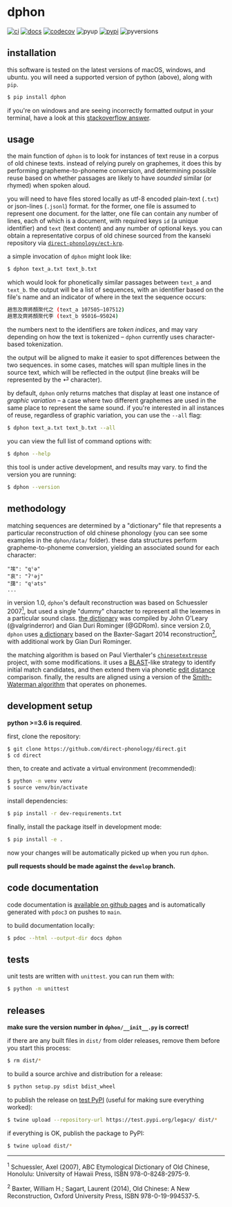 # dphon
[![ci](https://github.com/direct-phonology/dphon/workflows/ci/badge.svg)](https://github.com/direct-phonology/dphon/actions?query=workflow%3Aci)
[![docs](https://github.com/direct-phonology/dphon/workflows/docs/badge.svg)](https://direct-phonology.github.io/direct)
[![codecov](https://codecov.io/gh/direct-phonology/dphon/branch/main/graph/badge.svg?token=uGbgB5UFtk)](https://codecov.io/gh/direct-phonology/direct)
![pyup](https://pyup.io/repos/github/direct-phonology/dphon/shield.svg?t=1568910750251)
[![pypi](https://img.shields.io/pypi/v/dphon.svg?style=flat)](https://pypi.org/project/dphon/)
![pyversions](https://img.shields.io/pypi/pyversions/dphon.svg?style=flat)

## installation

this software is tested on the latest versions of macOS, windows, and ubuntu. you will need a supported version of python (above), along with `pip`.

```sh
$ pip install dphon
```

if you're on windows and are seeing incorrectly formatted output in your terminal, have a look at this [stackoverflow answer](https://stackoverflow.com/questions/49476326/displaying-unicode-in-powershell/49481797#49481797).

## usage

the main function of `dphon` is to look for instances of text reuse in a corpus of old chinese texts. instead of relying purely on graphemes, it does this by performing grapheme-to-phoneme conversion, and determining possible reuse based on whether passages are likely to have _sounded_ similar (or rhymed) when spoken aloud.

you will need to have files stored locally as utf-8 encoded plain-text (`.txt`) or json-lines (`.jsonl`) format. for the former, one file is assumed to represent one document. for the latter, one file can contain any number of lines, each of which is a document, with required keys `id` (a unique identifier) and `text` (text content) and any number of optional keys. you can obtain a representative corpus of old chinese sourced from the kanseki repository via [`direct-phonology/ect-krp`](https://github.com/direct-phonology/ect-krp).

a simple invocation of `dphon` might look like:

```sh
$ dphon text_a.txt text_b.txt
```

which would look for phonetically similar passages between `text_a` and `text_b`. the output will be a list of sequences, with an identifier based on the file's name and an indicator of where in the text the sequence occurs:

```sh
趙怱及齊將顏聚代之 (text_a 107505–107512)
趙蔥及齊將顏聚代李 (text_b 95016–95024)
```

the numbers next to the identifiers are _token indices_, and may vary depending on how the text is tokenized – `dphon` currently uses character-based tokenization.

the output will be aligned to make it easier to spot differences between the two sequences. in some cases, matches will span multiple lines in the source text, which will be reflected in the output (line breaks will be represented by the ⏎ character).

by default, `dphon` only returns matches that display at least one instance of _graphic variation_ – a case where two different graphemes are used in the same place to represent the same sound. if you're interested in all instances of reuse, regardless of graphic variation, you can use the `--all` flag:

```sh
$ dphon text_a.txt text_b.txt --all
```

you can view the full list of command options with:
```sh
$ dphon --help
```

this tool is under active development, and results may vary. to find the version you are running:
```sh
$ dphon --version
```

## methodology

matching sequences are determined by a "dictionary" file that represents a particular reconstruction of old chinese phonology (you can see some examples in the `dphon/data/` folder). these data structures perform grapheme-to-phoneme conversion, yielding an associated sound for each character:

```
"埃": "qˤə"
"哀": "ʔˤəj"
"藹": "qˤats"
...
```

in version 1.0, `dphon`'s default reconstruction was based on Schuessler 2007[<sup>1</sup>](#note1), but used a single "dummy" character to represent all the lexemes in a particular sound class. [the dictionary](dphon/data/sound_table_v1.json) was compiled by John O'Leary (@valgrinderror) and Gian Duri Rominger (@GDRom). since version 2.0, `dphon` uses [a dictionary](dphon/data/sound_table_v2.json) based on the Baxter-Sagart 2014 reconstruction[<sup>2</sup>](#note2), with additional work by Gian Duri Rominger.

the matching algorithm is based on Paul Vierthaler's [`chinesetextreuse`](https://github.com/vierth/chinesetextreuse) project, with some modifications. it uses a [BLAST](https://en.wikipedia.org/wiki/BLAST_(biotechnology))-like strategy to identify initial match candidates, and then extend them via phonetic [edit distance](https://en.wikipedia.org/wiki/Edit_distance) comparison. finally, the results are aligned using a version of the [Smith-Waterman algorithm](https://en.wikipedia.org/wiki/Smith%E2%80%93Waterman_algorithm) that operates on phonemes. 

## development setup

**python >=3.6 is required**. 

first, clone the repository:

```sh
$ git clone https://github.com/direct-phonology/direct.git
$ cd direct
```

then, to create and activate a virtual environment (recommended):

```sh
$ python -m venv venv
$ source venv/bin/activate
```

install dependencies:

```sh
$ pip install -r dev-requirements.txt
```

finally, install the package itself in development mode:

```sh
$ pip install -e .
```

now your changes will be automatically picked up when you run `dphon`.

**pull requests should be made against the `develop` branch.**

## code documentation
code documentation is [available on github pages](https://direct-phonology.github.io/dphon) and is automatically generated with `pdoc3` on pushes to `main`.

to build documentation locally:
```sh
$ pdoc --html --output-dir docs dphon
```

## tests
unit tests are written with `unittest`. you can run them with:

```sh
$ python -m unittest
```


## releases

**make sure the version number in `dphon/__init__.py` is correct!**

if there are any built files in `dist/` from older releases, remove them before
you start this process:

```sh
$ rm dist/*
```

to build a source archive and distribution for a release:

```sh
$ python setup.py sdist bdist_wheel
```

to publish the release on [test PyPI](https://test.pypi.org/) (useful for making sure everything worked):

```sh
$ twine upload --repository-url https://test.pypi.org/legacy/ dist/*
```

if everything is OK, publish the package to PyPI:

```sh
$ twine upload dist/*
```
<hr/>
<sup id="note1">1</sup> Schuessler, Axel (2007), ABC Etymological Dictionary of Old Chinese, Honolulu: University of Hawaii Press, ISBN 978-0-8248-2975-9.

<sup id="note2">2</sup> Baxter, William H.; Sagart, Laurent (2014), Old Chinese: A New Reconstruction, Oxford University Press, ISBN 978-0-19-994537-5.
